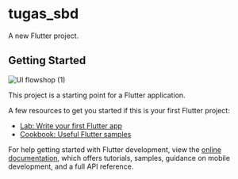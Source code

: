 # tugas_sbd

A new Flutter project.

## Getting Started
![UI flowshop (1)](https://user-images.githubusercontent.com/113785858/231992696-28f7d5a9-65f6-4389-b9db-cab172dc9575.png)


This project is a starting point for a Flutter application.

A few resources to get you started if this is your first Flutter project:

- [Lab: Write your first Flutter app](https://docs.flutter.dev/get-started/codelab)
- [Cookbook: Useful Flutter samples](https://docs.flutter.dev/cookbook)

For help getting started with Flutter development, view the
[online documentation](https://docs.flutter.dev/), which offers tutorials,
samples, guidance on mobile development, and a full API reference.
